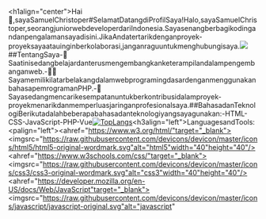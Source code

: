 <h1align="center">Hai👋,sayaSamuelChristoper</h1>#SelamatDatangdiProfilSaya!Halo,sayaSamuelChristoper,seorangjuniorwebdeveloperdariIndonesia.Sayasenangberbagikodingandanpengalamansayadisini.JikaAndatertarikdenganproyek-proyeksayaatauinginberkolaborasi,janganraguuntukmenghubungisaya.![](https://komarev.com/ghpvc/?username=Samuel-08&style=for-the-badge)##TentangSaya-🌱Saatinisedangbelajardanterusmengembangkanketerampilandalampengembanganweb.-👨‍💻SayamemilikilatarbelakangdalamwebprogramingdasardenganmenggunakanbahasapemrogramanPHP.-💼Sayasedangmencarikesempatanuntukberkontribusidalamproyek-proyekmenarikdanmemperluasjaringanprofesionalsaya.##BahasadanTeknologiBerikutadalahbeberapabahasadanteknologiyangsayagunakan:-HTML-CSS-JavaScript-PHP-Vue[![TopLangs](https://github-readme-stats.vercel.app/api/top-langs/?username=Samuel-08&theme=holi&layout=donut)](https://github.com/Samuel-08)<h3align="left">LanguagesandTools:</h3><palign="left"><ahref="https://www.w3.org/html/"target="_blank"><imgsrc="https://raw.githubusercontent.com/devicons/devicon/master/icons/html5/html5-original-wordmark.svg"alt="html5"width="40"height="40"/></a><ahref="https://www.w3schools.com/css/"target="_blank"><imgsrc="https://raw.githubusercontent.com/devicons/devicon/master/icons/css3/css3-original-wordmark.svg"alt="css3"width="40"height="40"/></a><ahref="https://developer.mozilla.org/en-US/docs/Web/JavaScript"target="_blank"><imgsrc="https://raw.githubusercontent.com/devicons/devicon/master/icons/javascript/javascript-original.svg"alt="javascript"
